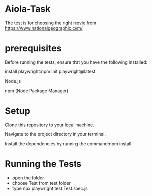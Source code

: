 # Aiola-Task
The test is for choosing the right movie from https://www.nationalgeographic.com/
# prerequisites
Before running the tests, ensure that you have the following installed:

install playwright:npm init playwright@latest

Node.js

npm (Node Package Manager)

# Setup
Clone this repository to your local machine.

Navigate to the project directory in your terminal.

Install the dependencies by running the command:npm install

# Running the Tests
- open the folder
- choose Test from test folder
- type npx playwright test Test.spec.js
